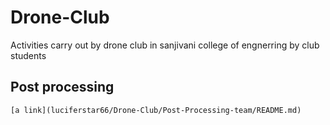 # Drone-Club
Activities carry out  by drone club in sanjivani college of engnerring by club students 

## Post processing
    [a link](luciferstar66/Drone-Club/Post-Processing-team/README.md)
